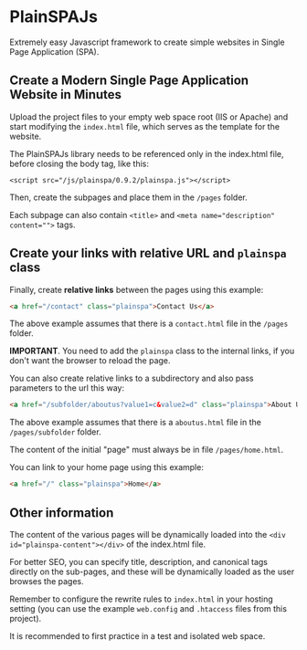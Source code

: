 # PlainSPAJs

Extremely easy Javascript framework to create simple websites in Single Page Application (SPA).

## Create a Modern Single Page Application Website in Minutes

Upload the project files to your empty web space root (IIS or Apache) and start modifying the `index.html` file, which serves as the template for the website.

The PlainSPAJs library needs to be referenced only in the index.html file, before closing the body tag, like this:

```<script src="/js/plainspa/0.9.2/plainspa.js"></script>```

Then, create the subpages and place them in the `/pages` folder.

Each subpage can also contain `<title>` and `<meta name="description" content="">` tags.

## Create your links with relative URL and `plainspa` class

Finally, create __relative links__ between the pages using this example:

```html
<a href="/contact" class="plainspa">Contact Us</a>
```

The above example assumes that there is a `contact.html` file in the `/pages` folder.

__IMPORTANT__. You need to add the `plainspa` class to the internal links, if you don't want the browser to reload the page.

You can also create relative links to a subdirectory and also pass parameters to the url this way:

```html
<a href="/subfolder/aboutus?value1=c&value2=d" class="plainspa">About Us</a>
```

The above example assumes that there is a `aboutus.html` file in the `/pages/subfolder` folder.

The content of the initial "page" must always be in file `/pages/home.html`.

You can link to your home page using this example:

```html
<a href="/" class="plainspa">Home</a>
```

## Other information

The content of the various pages will be dynamically loaded into the ```<div id="plainspa-content"></div>``` of the index.html file.

For better SEO, you can specify title, description, and canonical tags directly on the sub-pages, and these will be dynamically loaded as the user browses the pages.

Remember to configure the rewrite rules to `index.html` in your hosting setting (you can use the example `web.config` and `.htaccess` files from this project).

It is recommended to first practice in a test and isolated web space.
